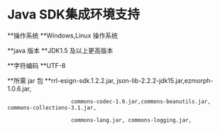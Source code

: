 # Java SDK集成环境支持

**操作系统        **Windows,Linux 操作系统

**java 版本       **JDK1.5 及以上更高版本

**字符编码        **UTF-8

**所需 jar 包      **rrl-esign-sdk.1.2.2.jar, json-lib-2.2.2-jdk15.jar,ezmorph-1.0.6.jar,

                        commons-codec-1.9.jar,commons-beanutils.jar, commons-collections-3.1.jar, 

                        commons-lang.jar, commons-logging.jar,



